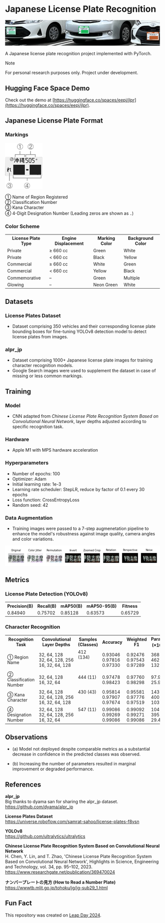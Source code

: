 # Japanese License Plate Recognition
![Example use case](./images/AYapiMKfSYI.png)

A Japanese license plate recognition project implemented with PyTorch.
> [!Note]
> For personal research purposes only. Project under development.

## Hugging Face Space Demo
Check out the demo at [https://huggingface.co/spaces/eepj/jlpr](https://huggingface.co/spaces/eepj/jlpr).

## Japanese License Plate Format
### Markings
<img src="./images/XZjptNTxOZF.png" height=150px>

① Name of Region Registered
<br>
② Classification Number
<br>
③ Kana Character
<br>
④ 4-Digit Designation Number (Leading zeros are shown as ．)

### Color Scheme
<table>
  <tr>
    <th>License Plate Type</th>
    <th>Engine Displacement</th>
    <th>Marking Color</th>
    <th>Background Color</th>
  </tr>
  <tr>
    <td>Private</td>
    <td>≥ 660 cc</td>
    <td>Green</td>
    <td>White</td>
  </tr>
  <tr>
    <td>Private</td>
    <td>< 660 cc</td>
    <td>Black</td>
    <td>Yellow</td>
  </tr>
  <tr>
    <td>Commercial</td>
    <td>≥ 660 cc</td>
    <td>White</td>
    <td>Green</td>
  </tr>
  <tr>
    <td>Commercial</td>
    <td>< 660 cc</td>
    <td>Yellow</td>
    <td>Black</td>
  </tr>
  <tr>
    <td>Commemorative</td>
    <td>–</td>
    <td>Green</td>
    <td>Multiple</td>
  </tr>
  <tr>
    <td>Glowing</td>
    <td>–</td>
    <td>Neon Green</td>
    <td>White</td>
  </tr>
</table>


## Datasets
### License Plates Dataset
* Dataset comprising 350 vehicles and their corresponding license plate bounding boxes for fine-tuning YOLOv8 detection model to detect license plates from images.

### alpr_jp
* Dataset comprising 1000+ Japanese license plate images for training character recognition models.
* Google Search images were used to supplement the dataset in case of missing or less common markings.


## Training
### Model
* CNN adapted from *Chinese License Plate Recognition System Based on Convolutional Neural Network*, layer depths adjusted according to specific recognition task.
### Hardware
* Apple M1 with MPS hardware acceleration

### Hyperparameters
* Number of epochs: 100
* Optimizer: Adam
* Initial learning rate: 1e-3
* Learning rate scheduler: StepLR, reduce by factor of 0.1 every 30 epochs
* Loss function: CrossEntropyLoss
* Random seed: 42

### Data Augmentation
 * Training images were passed to a 7-step augmenetation pipeline to enhance the model's robustness against image quality, camera angles and color variations.

![Augmentation pipeline](./images/HIMwhOP3XxY.png)

## Metrics
### License Plate Detection (YOLOv8)
<table>
  <tr>
    <th>Precision(B)</th>
    <th>Recall(B)</th>
    <th>mAP50(B)</th>
    <th>mAP50-95(B)</th>
    <th>Fitness</th>
  </tr>
  <tr>
    <td>0.84940</td>
    <td>0.75702</td>
    <td>0.85128</td>
    <td>0.63573</td>
    <td>0.65729</td>
  </tr>
</table>

### Character Recognition
<table>
  <tr>
    <th>Recognition Task</th>
    <th>Convolutional Layer Depths</th>
    <th>Samples (Classes)</th>
    <th>Accuracy</th>
    <th>Weighted F1</th>
    <th>Params (×10<sup>3</sup>)</th>
    <th></th>
  </tr>
  <tr>
    <td>① Region Name</td>
    <td style="white-space: nowrap;">32, 64, 128<br>32, 64, 128, 256<br>16, 32, 64, 128</td>
    <td>412 (134)<br><br><br></td>
    <td>0.93046<br>0.97816<br>0.97330</td>
    <td>0.92476<br>0.97543<br>0.97289</td>
    <td>368<br>462<br>132</td>
    <td><br>✅<br>(a)</td>
  </tr>
  <tr>
    <td>② Classification Number</td>
    <td style="white-space: nowrap;">32, 64, 128<br>16, 32, 64</td>
    <td>444 (11)<br><br></td>
    <td>0.97478<br>0.98423</td>
    <td>0.97760<br>0.98298</td>
    <td>97.9<br>25.9</td>
    <td>(b)<br>✅</td>
  </tr>
  <tr>
    <td>③ Kana Character</td>
    <td style="white-space: nowrap;">32, 64, 128<br>32, 64, 128, 256<br>16, 32, 64, 128</td>
    <td>430 (43)<br><br><br></td>
    <td>0.95814<br>0.97907<br>0.97674</td>
    <td>0.95581<br>0.97776<br>0.97519</td>
    <td>143<br>400<br>103</td>
    <td><br>✅<br>(a)</td>
  </tr>
  <tr>
    <td>④ Designation Number</td>
    <td style="white-space: nowrap;">32, 64, 128<br>32, 64, 128, 256<br>16, 32, 64</td>
    <td>547 (11)<br><br><br></td>
    <td>0.99086<br>0.99269<br>0.99086</td>
    <td>0.99092<br>0.99271<br>0.99086</td>
    <td>104<br>395<br>29.4</td>
    <td><br>(b)<br>✅</td>
  </tr>
</table>

## Observations
* (a) Model not deployed despite comparable metrics as a substantial decrease in confidence in the predicted classes was observed.

* (b) Increasing the number of parameters resulted in marginal improvement or degraded performance.

## References
**alpr_jp**
<br>
Big thanks to dyama san for sharing the alpr_jp dataset.
<br>
https://github.com/dyama/alpr_jp

**License Plates Dataset**
<br>
https://universe.roboflow.com/samrat-sahoo/license-plates-f8vsn

**YOLOv8**
<br>
https://github.com/ultralytics/ultralytics

**Chinese License Plate Recognition System Based on Convolutional Neural Network**
<br>
H. Chen, Y. Lin, and T. Zhao, 'Chinese License Plate Recognition System Based on Convolutional Neural Network', Highlights in Science, Engineering and Technology, vol. 34, pp. 95–102, 2023.
<br>
https://www.researchgate.net/publication/369470024

**ナンバープレートの見方 (How to Read a Number Plate)**
<br>
https://wwwtb.mlit.go.jp/tohoku/jg/jg-sub29_1.html

## Fun Fact
This repository was created on [Leap Day 2024](https://doodles.google/doodle/leap-day-2024/).
